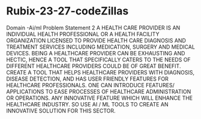 # Rubix-23-27-codeZillas
Domain -Ai/ml
Problem Statement 2
A HEALTH CARE PROVIDER IS AN INDIVIDUAL HEALTH PROFESSIONAL OR A HEALTH FACILITY ORGANIZATION LICENSED TO PROVIDE HEALTH CARE DIAGNOSIS AND TREATMENT SERVICES INCLUDING MEDICATION, SURGERY AND
MEDICAL DEVICES. BEING A HEALTHCARE PROVIDER CAN BE EXHAUSTING AND HECTIC, HENCE A TOOL THAT SPECIFICALLY CATERS TO THE NEEDS OF DIFFERENT HEALTHCARE PROVIDERS
COULD BE OF GREAT BENEFIT. CREATE A TOOL THAT HELPS HEALTHCARE PROVIDERS WITH DIAGNOSIS, DISEASE DETECTION, AND HAS USER FRIENDLY FEATURES FOR HEALTHCARE PROFESSIONALS. ONE CAN INTRODUCE
FEATURES/ APPLICATIONS TO EASE PROCESSES OF HEALTHCARE ADMINISTRATION OR OPERATIONS. ANY INNOVATIVE FEATURE WHICH WILL ENHANCE THE HEALTHCARE INDUSTRY. SO USE AI / ML TOOLS TO CREATE AN
INNOVATIVE SOLUTION FOR THIS SECTOR.
